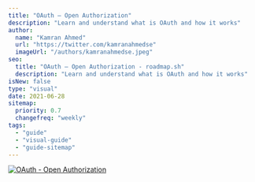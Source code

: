 ```yaml
---
title: "OAuth — Open Authorization"
description: "Learn and understand what is OAuth and how it works"
author:
  name: "Kamran Ahmed"
  url: "https://twitter.com/kamranahmedse"
  imageUrl: "/authors/kamranahmedse.jpeg"
seo:
  title: "OAuth — Open Authorization - roadmap.sh"
  description: "Learn and understand what is OAuth and how it works"
isNew: false
type: "visual"
date: 2021-06-28
sitemap:
  priority: 0.7
  changefreq: "weekly"
tags:
  - "guide"
  - "visual-guide"
  - "guide-sitemap"
---
```


[![OAuth - Open Authorization](/guides/oauth.png)](/guides/oauth.png)

